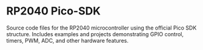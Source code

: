 # RP2040 Pico-SDK

Source code files for the RP2040 microcontroller using the official Pico SDK structure.
Includes examples and projects demonstrating GPIO control, timers, PWM, ADC, and other hardware features.
